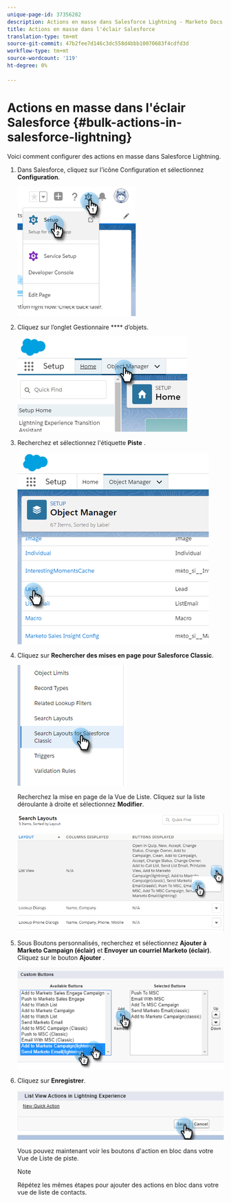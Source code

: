```yaml
---
unique-page-id: 37356282
description: Actions en masse dans Salesforce Lightning - Marketo Docs - Documentation sur les produits
title: Actions en masse dans l'éclair Salesforce
translation-type: tm+mt
source-git-commit: 47b2fee7d146c3dc558d4bbb10070683f4cdfd3d
workflow-type: tm+mt
source-wordcount: '119'
ht-degree: 0%

---
```



# Actions en masse dans l&#39;éclair Salesforce {#bulk-actions-in-salesforce-lightning}

Voici comment configurer des actions en masse dans Salesforce Lightning.

1. Dans Salesforce, cliquez sur l’icône Configuration et sélectionnez **Configuration**.

   ![](assets/one.png)

1. Cliquez sur l’onglet Gestionnaire **** d’objets.

   ![](assets/two.png)

1. Recherchez et sélectionnez l&#39;étiquette **Piste** .

   ![](assets/three-2.png)

1. Cliquez sur **Rechercher des mises en page pour Salesforce Classic**.

   ![](assets/four-1.png)

   Recherchez la mise en page de la Vue de Liste. Cliquez sur la liste déroulante à droite et sélectionnez **Modifier**.

   ![](assets/five.png)

1. Sous Boutons personnalisés, recherchez et sélectionnez **Ajouter à Marketo Campaign (éclair)** et **Envoyer un courriel Marketo (éclair)**. Cliquez sur le bouton **Ajouter** .

   ![](assets/six.png)

1. Cliquez sur **Enregistrer**.

   ![](assets/seven.png)

   Vous pouvez maintenant voir les boutons d&#39;action en bloc dans votre Vue de Liste de piste.

   >[!NOTE]
   >
   >Répétez les mêmes étapes pour ajouter des actions en bloc dans votre vue de liste de contacts.

